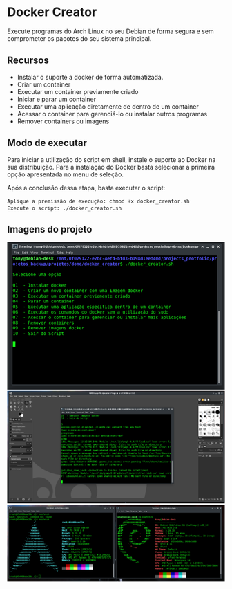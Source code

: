 # Docker Creator

Execute programas do Arch Linux no seu Debian de forma segura e sem comprometer os pacotes do seu sistema principal. 

## Recursos

- Instalar o suporte a docker de forma automatizada.
- Criar um container
- Executar um container previamente criado
- Iniciar e parar um container
- Executar uma aplicação diretamente de dentro de um container
- Acessar o container para gerenciá-lo ou instalar outros programas
- Remover containers ou imagens


## Modo de executar

Para iniciar a utilização do script em shell, instale o suporte ao Docker na sua distribuição.
Para a instalação do Docker basta selecionar a primeira opção apresentada no menu de seleção.

Após a conclusão dessa etapa, basta executar o script:

```
Aplique a premissão de execução: chmod +x docker_creator.sh
Execute o script: ./docker_creator.sh
```
## Imagens do projeto

![imagem1.png](https://raw.githubusercontent.com/antonio-pinheiro/docker_creator/main/.github/images/imagem1.png)
![imagem2.png](https://raw.githubusercontent.com/antonio-pinheiro/docker_creator/main/.github/images/imagem2.png)
![imagem3.png](https://raw.githubusercontent.com/antonio-pinheiro/docker_creator/main/.github/images/imagem3.png)
